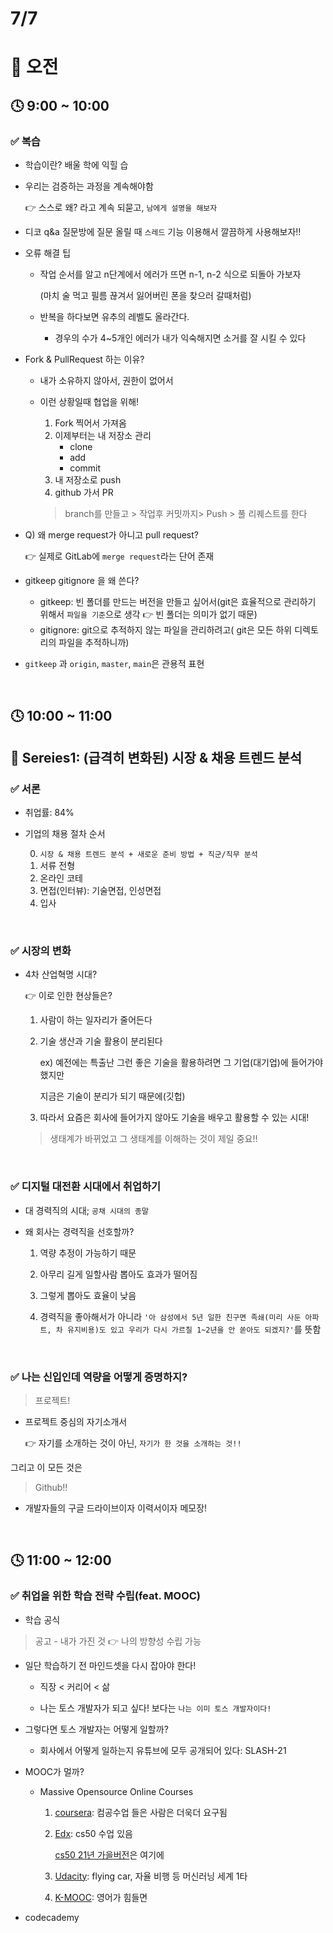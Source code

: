 # 7/7

# 🌇 오전

## 🕓 9:00 ~ 10:00

### ✅ 복습

- 학습이란? 배울 학에 익힐 습

- 우리는 검증하는 과정을 계속해야함

  👉 스스로 왜? 라고 계속 되묻고, `남에게 설명을 해보자`

- 디코 q&a 질문방에 질문 올릴 때 `스레드` 기능 이용해서 깔끔하게 사용해보자!!

- 오류 해결 팁

  - 작업 순서를 알고 n단계에서 에러가 뜨면 n-1, n-2 식으로 되돌아 가보자

    (마치 술 먹고 필름 끊겨서 잃어버린 폰을 찾으러 갈때처럼)

  - 반복을 하다보면 유추의 레벨도 올라간다.
    - 경우의 수가 4~5개인 에러가 내가 익숙해지면 소거를 잘 시킬 수 있다

- Fork & PullRequest 하는 이유?

  - 내가 소유하지 않아서, 권한이 없어서

  - 이런 상황일때 협업을 위해!

    1. Fork 찍어서 가져옴
    2. 이제부터는 내 저장소 관리
       - clone
       - add
       - commit
    3. 내 저장소로 push
    4. github 가서 PR

    > branch를 만들고 > 작업후 커밋까지> Push > 풀 리퀘스트를 한다

- Q) 왜 merge request가 아니고 pull request?

  👉 실제로 GitLab에 `merge request`라는 단어 존재

- gitkeep gitignore 을 왜 쓴다?

  - gitkeep: 빈 폴더를 만드는 버전을 만들고 싶어서(git은 효율적으로 관리하기 위해서 `파일을 기준`으로 생각 👉 빈 폴더는 의미가 없기 때문)
  - gitignore: git으로 추적하지 않는 파일을 관리하려고( git은 모든 하위 디렉토리의 파일을 추적하니까)

- `gitkeep` 과 `origin`, `master`, `main`은 관용적 표현

  

<br>

## 🕓 10:00 ~ 11:00

## 📕 Sereies1: (급격히 변화된) 시장 & 채용 트렌드 분석

### ✅ 서론

- 취업률: 84%
- 기업의 채용 절차 순서

  0. `시장 & 채용 트렌드 분석 + 새로운 준비 방법 + 직군/직무 분석`
  1. 서류 전형
  2. 온라인 코테
  3. 면접(인터뷰): 기술면접, 인성면접
  4. 입사



<br>



### ✅ 시장의 변화

- 4차 산업혁명 시대?

  👉 이로 인한 현상들은?

   1. 사람이 하는 일자리가 줄어든다

   2. 기술 생산과 기술 활용이 분리된다

      ex) 예전에는 특출난 그런 좋은 기술을 활용하려면 그 기업(대기업)에 들어가야 했지만

      지금은 기술이 분리가 되기 때문에(깃헙)

  3.  따라서 요즘은 회사에 들어가지 않아도 기술을 배우고 활용할 수 있는 시대!

  > 생태계가 바뀌었고 그 생태계를 이해하는 것이 제일 중요!!



<br>



### ✅ 디지털 대전환 시대에서 취업하기

- 대 경력직의 시대; `공채 시대의 종말`

- 왜 회사는 경력직을 선호할까?

  1. 역량 추정이 가능하기 때문

  2. 아무리 길게 일할사람 뽑아도 효과가 떨어짐
  3. 그렇게 뽑아도 효율이 낮음
  4. 경력직을 좋아해서가 아니라 `'아 삼성에서 5년 일한 친구면 족쇄(미리 사둔 아파트, 차 유지비용)도 있고 우리가 다시 가르칠 1~2년을 안 쏟아도 되겠지?'`를 뜻함



<br>



### ✅ 나는 신입인데 역량을 어떻게 증명하지?

> 프로젝트!

- 프로젝트 중심의 자기소개서

  👉 자기를 소개하는 것이 아닌, `자기가 한 것을 소개하는 것!!`

그리고 이 모든 것은

>  Github!!

- 개발자들의 구글 드라이브이자 이력서이자 메모장!



<br>



## 🕓 11:00 ~ 12:00

### ✅ 취업을 위한 학습 전략 수립(feat. MOOC)

- 학습 공식

> 공고 - 내가 가진 것 👉 나의 방향성 수립 가능

- 일단 학습하기 전 마인드셋을 다시 잡아야 한다!

  - 직장 < 커리어 < 삶

  - 나는 토스 개발자가 되고 싶다! 보다는 `나는 이미 토스 개발자이다!`

- 그렇다면 토스 개발자는 어떻게 일할까?

  - 회사에서 어떻게 일하는지 유튜브에 모두 공개되어 있다: SLASH-21

- MOOC가 멀까?

  - Massive Opensource Online Courses 

    1. [coursera](https://ko.coursera.org/): 컴공수업 들은 사람은 더욱더 요구됨

    2. [Edx](https://www.edx.org/ ): cs50 수업 있음

       [cs50 21년 가을버전](https://cs50.harvard.edu/college/2021/fall/weeks/)은 여기에

    3. [Udacity](https://www.udacity.com/): flying car, 자율 비행 등 머신러닝 세계 1타

    4. [K-MOOC](http://www.kmooc.kr/ ): 영어가 힘들면

- codecademy



<br>


